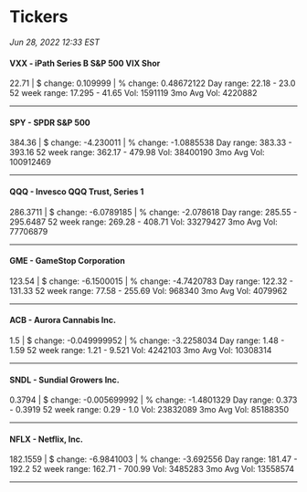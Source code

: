 # Tickers
*Jun 28, 2022 12:33 EST*

#### VXX - iPath Series B S&P 500 VIX Shor
22.71 | $ change: 0.109999 | % change: 0.48672122
Day range: 22.18 - 23.0 52 week range: 17.295 - 41.65
Vol: 1591119 3mo Avg Vol: 4220882

---

#### SPY - SPDR S&P 500
384.36 | $ change: -4.230011 | % change: -1.0885538
Day range: 383.33 - 393.16 52 week range: 362.17 - 479.98
Vol: 38400190 3mo Avg Vol: 100912469

---

#### QQQ - Invesco QQQ Trust, Series 1
286.3711 | $ change: -6.0789185 | % change: -2.078618
Day range: 285.55 - 295.6487 52 week range: 269.28 - 408.71
Vol: 33279427 3mo Avg Vol: 77706879

---

#### GME - GameStop Corporation
123.54 | $ change: -6.1500015 | % change: -4.7420783
Day range: 122.32 - 131.33 52 week range: 77.58 - 255.69
Vol: 968340 3mo Avg Vol: 4079962

---

#### ACB - Aurora Cannabis Inc.
1.5 | $ change: -0.049999952 | % change: -3.2258034
Day range: 1.48 - 1.59 52 week range: 1.21 - 9.521
Vol: 4242103 3mo Avg Vol: 10308314

---

#### SNDL - Sundial Growers Inc.
0.3794 | $ change: -0.005699992 | % change: -1.4801329
Day range: 0.373 - 0.3919 52 week range: 0.29 - 1.0
Vol: 23832089 3mo Avg Vol: 85188350

---

#### NFLX - Netflix, Inc.
182.1559 | $ change: -6.9841003 | % change: -3.692556
Day range: 181.47 - 192.2 52 week range: 162.71 - 700.99
Vol: 3485283 3mo Avg Vol: 13558574

---

